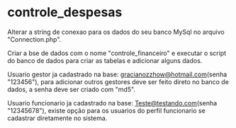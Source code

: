 # controle_despesas
Alterar a string de conexao para os dados do seu banco MySql no arquivo "Connection.php".

Criar a bse de dados com o nome "controle_financeiro" e executar o script do banco de dados para criar as tabelas e adicionar alguns dados.


Usuario gestor ja cadastrado na base: gracianozzhow@hotmail.com(senha "123456"), para adicionar outros gestores deve ser feito direto no banco de dados, a senha deve ser criado com "md5".

Usuario funcionario ja cadastrado na base: Teste@testando.com(senha "12345678"), existe opção para os usuarios do perfil funcionario se cadastrar diretamente no sistema.
